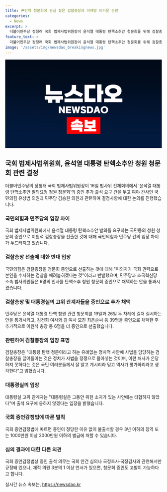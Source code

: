 ```yaml
---
title: 尹탄핵 청문회에 관심 짙은 검찰총장과 이재명 뜨거운 논란
categories:
  - News
excerpt: >
  더불어민주당 정청래 국회 법제사법위원장이 윤석열 대통령 탄핵소추안 청문회를 위해 검찰총장 이원석을 증인으로 추가 출석 요구했다. 국민의힘과의 갈등 속에 이원석 총장과 대통령실 관계자들이 증인으로 선정되었으며, 민주당은 이에 대한 야당의 반대에도 불구하고 통과시켰다. 이로써 김건희 여사의 의혹과 관련된 청문회가 확대되었으며, 이에 대해 갈등이 예상된다. 함께, 이원석 총장과 대통령실 관계자들의 출석 여부가 논란이 되고 있으며, 국회 증언감정법 상 증인 출석 의무에 대한 논의가 진행 중이다.
feature_text: >
  더불어민주당 정청래 국회 법제사법위원장이 윤석열 대통령 탄핵소추안 청문회를 위해 검찰총장 이원석을 증인으로 추가 출석 요구했다. 국민의힘과의 갈등 속에 이원석 총장과 대통령실 관계자들이 증인으로 선정되었으며, 민주당은 이에 대한 야당의 반대에도 불구하고 통과시켰다. 이로써 김건희 여사의 의혹과 관련된 청문회가 확대되었으며, 이에 대해 갈등이 예상된다. 함께, 이원석 총장과 대통령실 관계자들의 출석 여부가 논란이 되고 있으며, 국회 증언감정법 상 증인 출석 의무에 대한 논의가 진행 중이다.
image: '/assets/img/newsdao_breakingnews.jpg'
---
```


<p><img src="/assets/img/newsdao_breakingnews.jpg" alt="koreaapp 속보" /></p>

<h2 data-ke-size="size26">국회 법제사법위원회, 윤석열 대통령 탄핵소추안 청원 청문회 관련 결정</h2>

<p data-ke-size="size16">더불어민주당의 정청래 국회 법제사법위원장이 16일 법사위 전체회의에서 ‘윤석열 대통령 탄핵소추안 발의요청 청원 청문회’의 증인 추가 출석 요구 건을 두고 여야 간사인 국민의힘 유상범 의원과 민주당 김승원 의원과 관련하여 결정사항에 대한 논의를 진행했습니다.</p>

<h3>국민의힘과 민주당의 입장 차이</h3>

<p data-ke-size="size16">국회 법제사법위원회에서 윤석열 대통령 탄핵소추안 발의를 요구하는 국민동의 청원 청문회 증인으로 이원석 검찰총장을 선출한 것에 대해 국민의힘과 민주당 간의 입장 차이가 두드러지고 있습니다.</p>

<h3>검찰총장 선출에 대한 반대 입장</h3>

<p data-ke-size="size16">국민의힘은 검찰총장을 청문회 증인으로 선출하는 것에 대해 "피의자가 국회 권력으로 본인을 수사하는 검찰을 때려눕히겠다는 것"이라고 반발했으며, 민주당과 조국혁신당 소속 법사위원들은 6명의 인사를 탄핵소추 청원 청문회 증인으로 채택하는 안을 통과시켰습니다.</p>

<h3>검찰총장 및 대통령실의 고위 관계자들을 증인으로 추가 채택</h3>

<p data-ke-size="size16">민주당은 윤석열 대통령 탄핵 청원 관련 청문회를 19일과 26일 두 차례에 걸쳐 실시하는 안을 통과시키고, 김건희 여사와 김 여사 모친 최은순씨 등 39명을 증인으로 채택한 후 추가적으로 이원석 총장 등 6명을 더 증인으로 선출했습니다.</p>

<h3>관련하여 검찰총장의 입장 표명</h3>

<p data-ke-size="size16">검찰총장은 "대통령 탄핵 청문이라고 하는 유례없는 정치적 사안에 사법을 담당하는 검찰총장을 끌어들이는 것은 정치가 사법을 정쟁으로 몰아넣는 것이며, 이런 처사가 온당하지 못하다는 것은 국민 여러분들께서 잘 알고 계시리라 믿고 역사가 평가하리라고 생각한다"고 밝혔습니다.</p>

<h3>대통령실의 입장</h3>

<p data-ke-size="size16">대통령실 고위 관계자는 "대통령실은 그동안 위헌 소지가 있는 사안에는 타협하지 않았다"며 출석 요구에 응하지 않겠다는 입장을 밝혔습니다.</p>

<h3>국회 증언감정법에 따른 벌칙</h3>

<p data-ke-size="size16">국회 증언감정법에 따르면 증인이 정당한 이유 없이 불출석할 경우 3년 이하의 징역 또는 1000만원 이상 3000만원 이하의 벌금에 처할 수 있습니다.</p>

<h3>심의 결과에 대한 다른 의견</h3>

<p data-ke-size="size16">국회 증언감정법상 증인 출석 의무는 국회 안건 심의나 국정조사·국정감사와 관련해서만 규정돼 있으나, 재적 의원 3분의 1 이상 연서가 있으면, 청문회 증인도 고발이 가능하다고 합니다.</p>
실시간 뉴스 속보는, <a href="https://newsdao.kr" rel="dofollow">https://newsdao.kr</a>


